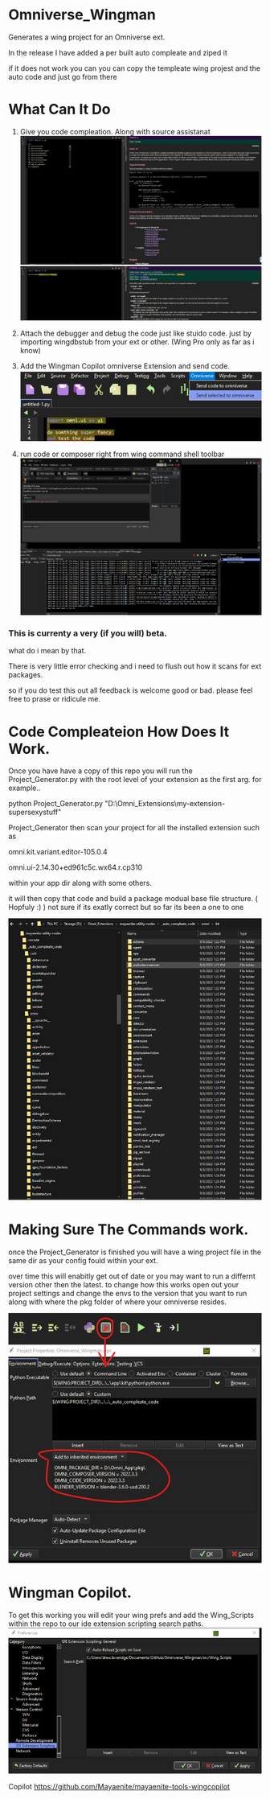 # Omniverse_Wingman
Generates a wing project for an Omniverse ext.

In the release I have added a per built auto compleate and ziped it 

if it does not work you can you can copy the templeate wing projest and the auto code and just go from there

# What Can It Do
1. Give you code compleation. Along with source assistanat
![Code Compleation](/images/code_compleate_source_assistant.png)
![Source Assistant](/images/source_assistant.png)

2. Attach the debugger and debug the code just like stuido code. just by importing wingdbstub from your ext or other. (Wing Pro only as far as i know)

3. Add the Wingman Copilot omniverse Extension and send code.
![Source Assistant](images/send_sel_to_omni.png)

4. run code or composer right from wing command shell toolbar
![run apps](images/lunch_apps.png)


### This is currenty a very (if you will) beta.
what do i mean by that.

There is very little error checking and i need to flush out how it scans for ext packages.

so if you do test this out all feedback is welcome good or bad. please feel free to prase or ridicule me.

# Code Compleateion How Does It Work.
Once you have have a copy of this repo you will run the Project_Generator.py with the root level of your extension as the first arg. for example..

python Project_Generator.py "D:\Omni_Extensions\my-extension-supersexystuff"

Project_Generator then scan your project for all the installed extension such as

omni.kit.variant.editor-105.0.4

omni.ui-2.14.30+ed961c5c.wx64.r.cp310

within your app dir along with some others.

it will then copy that code and build a package modual base file structure.
( Hopfuly :) )
not sure if its exatly correct but so far its been a one to one

![Package_Structure](/images/Package_Modual_Version.png)


# Making Sure The Commands work.
once the Project_Generator is finished you will have a wing project file in the same dir as your config fould within your ext.

over time this will enabitly get out of date or you may want to run a differnt version other then the latest.
to change how this works open out your project settings and change the envs to the version that you want to run along with where the pkg folder of where your omniverse resides.

![Extension Manager Window](/images/Envs.png)

# Wingman Copilot.
To get this working you will edit your wing prefs and add the Wing_Scripts within the repo to our ide extension scripting search paths.
![Wing_Scripts](/images/wing_scripts.png)

Copilot https://github.com/Mayaenite/mayaenite-tools-wingcopilot
